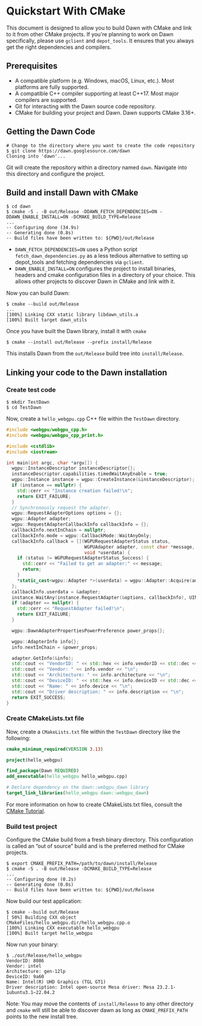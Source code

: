# Quickstart With CMake

This document is designed to allow you to build Dawn with CMake and link to it from other CMake projects. If you're planning to work on Dawn specifically, please use `gclient` and `depot_tools`. It ensures
that you always get the right dependencies and compilers.

## Prerequisites

- A compatible platform (e.g. Windows, macOS, Linux, etc.). Most platforms are fully supported.
- A compatible C++ compiler supporting at least C++17. Most major compilers are supported.
- Git for interacting with the Dawn source code repository.
- CMake for building your project and Dawn. Dawn supports CMake 3.16+.

## Getting the Dawn Code

```shell
# Change to the directory where you want to create the code repository
$ git clone https://dawn.googlesource.com/dawn
Cloning into 'dawn'...
```

Git will create the repository within a directory named `dawn`. Navigate into this directory and configure the project.

## Build and install Dawn with CMake
```shell
$ cd dawn
$ cmake -S . -B out/Release -DDAWN_FETCH_DEPENDENCIES=ON -DDAWN_ENABLE_INSTALL=ON -DCMAKE_BUILD_TYPE=Release
...
-- Configuring done (34.9s)
-- Generating done (0.8s)
-- Build files have been written to: ${PWD}/out/Release
```

- `DAWN_FETCH_DEPENDENCIES=ON` uses a Python script `fetch_dawn_dependencies.py` as a less tedious alternative to setting up depot_tools and fetching dependencies via `gclient`.
- `DAWN_ENABLE_INSTALL=ON` configures the project to install binaries, headers and cmake configuration files in a directory of your choice. This allows other projects to discover Dawn in CMake and link with it.

Now you can build Dawn:

```shell
$ cmake --build out/Release
...
[100%] Linking CXX static library libdawn_utils.a
[100%] Built target dawn_utils
```

Once you have built the Dawn library, install it with `cmake`

```shell
$ cmake --install out/Release --prefix install/Release
```

This installs Dawn from the `out/Release` build tree into `install/Release`.

## Linking your code to the Dawn installation

### Create test code

```shell
$ mkdir TestDawn
$ cd TestDawn
```

Now, create a `hello_webgpu.cpp` C++ file within the `TestDawn` directory.

```cpp
#include <webgpu/webgpu_cpp.h>
#include <webgpu/webgpu_cpp_print.h>

#include <cstdlib>
#include <iostream>

int main(int argc, char *argv[]) {
  wgpu::InstanceDescriptor instanceDescriptor{};
  instanceDescriptor.capabilities.timedWaitAnyEnable = true;
  wgpu::Instance instance = wgpu::CreateInstance(&instanceDescriptor);
  if (instance == nullptr) {
    std::cerr << "Instance creation failed!\n";
    return EXIT_FAILURE;
  }
  // Synchronously request the adapter.
  wgpu::RequestAdapterOptions options = {};
  wgpu::Adapter adapter;
  wgpu::RequestAdapterCallbackInfo callbackInfo = {};
  callbackInfo.nextInChain = nullptr;
  callbackInfo.mode = wgpu::CallbackMode::WaitAnyOnly;
  callbackInfo.callback = [](WGPURequestAdapterStatus status,
                             WGPUAdapter adapter, const char *message,
                             void *userdata) {
    if (status != WGPURequestAdapterStatus_Success) {
      std::cerr << "Failed to get an adapter:" << message;
      return;
    }
    *static_cast<wgpu::Adapter *>(userdata) = wgpu::Adapter::Acquire(adapter);
  };
  callbackInfo.userdata = &adapter;
  instance.WaitAny(instance.RequestAdapter(&options, callbackInfo), UINT64_MAX);
  if (adapter == nullptr) {
    std::cerr << "RequestAdapter failed!\n";
    return EXIT_FAILURE;
  }

  wgpu::DawnAdapterPropertiesPowerPreference power_props{};

  wgpu::AdapterInfo info{};
  info.nextInChain = &power_props;

  adapter.GetInfo(&info);
  std::cout << "VendorID: " << std::hex << info.vendorID << std::dec << "\n";
  std::cout << "Vendor: " << info.vendor << "\n";
  std::cout << "Architecture: " << info.architecture << "\n";
  std::cout << "DeviceID: " << std::hex << info.deviceID << std::dec << "\n";
  std::cout << "Name: " << info.device << "\n";
  std::cout << "Driver description: " << info.description << "\n";
  return EXIT_SUCCESS;
}
```

### Create CMakeLists.txt file

Now, create a `CMakeLists.txt` file within the `TestDawn` directory like the following:

```cmake
cmake_minimum_required(VERSION 3.13)

project(hello_webgpu)

find_package(Dawn REQUIRED)
add_executable(hello_webgpu hello_webgpu.cpp)

# Declare dependency on the dawn::webgpu_dawn library
target_link_libraries(hello_webgpu dawn::webgpu_dawn)
```

For more information on how to create CMakeLists.txt files, consult the [CMake Tutorial](https://cmake.org/getting-started/).

### Build test project

Configure the CMake build from a fresh binary directory. This configuration is called an “out of source” build and is the preferred method for CMake projects.

```shell
$ export CMAKE_PREFIX_PATH=/path/to/dawn/install/Release
$ cmake -S . -B out/Release -DCMAKE_BUILD_TYPE=Release
...
-- Configuring done (0.2s)
-- Generating done (0.0s)
-- Build files have been written to: ${PWD}/out/Release
```

Now build our test application:

```shell
$ cmake --build out/Release
[ 50%] Building CXX object CMakeFiles/hello_webgpu.dir/hello_webgpu.cpp.o
[100%] Linking CXX executable hello_webgpu
[100%] Built target hello_webgpu
```

Now run your binary:

```shell
$ ./out/Release/hello_webgpu
VendorID: 8086
Vendor: intel
Architecture: gen-12lp
DeviceID: 9a60
Name: Intel(R) UHD Graphics (TGL GT1)
Driver description: Intel open-source Mesa driver: Mesa 23.2.1-1ubuntu3.1~22.04.2
```

Note: You may move the contents of `install/Release` to any other directory and `cmake` will still be able to discover dawn as long as `CMAKE_PREFIX_PATH` points to the new install tree.

